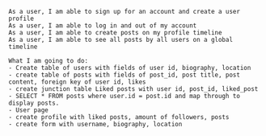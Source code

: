     As a user, I am able to sign up for an account and create a user profile
    As a user, I am able to log in and out of my account
    As a user, I am able to create posts on my profile timeline
    As a user, I am able to see all posts by all users on a global timeline

    What I am going to do:
    - Create table of users with fields of user id, biography, location
    - create table of posts with fields of post_id, post title, post content, foreign key of user id, likes
    - create junction table Liked posts with user id, post_id, liked_post
    - SELECT * FROM posts where user.id = post.id and map through to display posts.
    - User page
    - create profile with liked posts, amount of followers, posts
    - create form with username, biography, location
